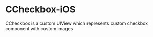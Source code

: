 # CCheckbox-iOS
CCheckbox is a custom UIView which represents custom checkbox component with custom images
